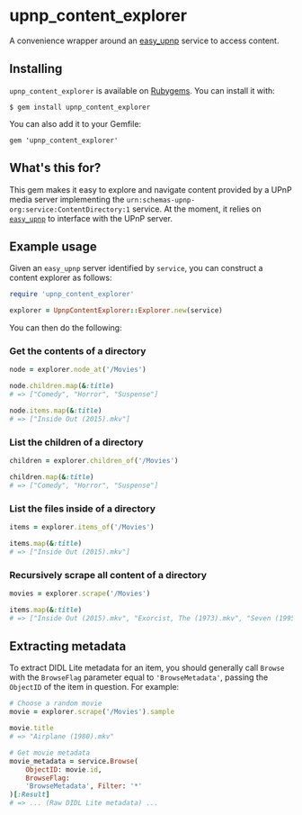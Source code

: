 # upnp_content_explorer
A convenience wrapper around an [easy_upnp](https://github.com/sidoh/easy_upnp) service to access content.

## Installing

`upnp_content_explorer` is available on [Rubygems](https://rubygems.org). You can install it with:

```
$ gem install upnp_content_explorer
```

You can also add it to your Gemfile:

```
gem 'upnp_content_explorer'
```

## What's this for?

This gem makes it easy to explore and navigate content provided by a UPnP media server implementing the `urn:schemas-upnp-org:service:ContentDirectory:1` service. At the moment, it relies on [`easy_upnp`](https://github.com/sidoh/easy_upnp) to interface with the UPnP server.

## Example usage

Given an `easy_upnp` server identified by `service`, you can construct a content explorer as follows:

```ruby
require 'upnp_content_explorer'

explorer = UpnpContentExplorer::Explorer.new(service)
```

You can then do the following:

### Get the contents of a directory

```ruby
node = explorer.node_at('/Movies')

node.children.map(&:title)
# => ["Comedy", "Horror", "Suspense"]

node.items.map(&:title)
# => ["Inside Out (2015).mkv"]
```

### List the children of a directory
```ruby
children = explorer.children_of('/Movies')

children.map(&:title)
# => ["Comedy", "Horror", "Suspense"]
```

### List the files inside of a directory
```ruby
items = explorer.items_of('/Movies')

items.map(&:title)
# => ["Inside Out (2015).mkv"]
```

### Recursively scrape all content of a directory
```ruby
movies = explorer.scrape('/Movies')

items.map(&:title)
# => ["Inside Out (2015).mkv", "Exorcist, The (1973).mkv", "Seven (1995).mkv", "Airplane (1980).mkv"]
```

## Extracting metadata

To extract DIDL Lite metadata for an item, you should generally call `Browse` with the `BrowseFlag` parameter equal to `'BrowseMetadata'`, passing the `ObjectID` of the item in question. For example:

```ruby
# Choose a random movie
movie = explorer.scrape('/Movies').sample

movie.title
# => "Airplane (1980).mkv"

# Get movie metadata
movie_metadata = service.Browse(
    ObjectID: movie.id, 
    BrowseFlag: 
    'BrowseMetadata', Filter: '*'
)[:Result]
# => ... (Raw DIDL Lite metadata) ...
```
